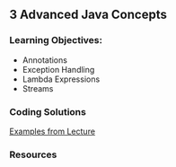 ## 3 Advanced Java Concepts
### Learning Objectives:
- Annotations
- Exception Handling
- Lambda Expressions
- Streams

### Coding Solutions
[Examples from Lecture](https://github.com/leonardo1710/AdvancedJavaConcepts)

### Resources
